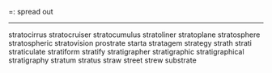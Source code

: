 =: spread out

---
stratocirrus
stratocruiser
stratocumulus
stratoliner
stratoplane
stratosphere
stratospheric
stratovision
prostrate
starta
stratagem
strategy
strath
strati
straticulate
stratiform
stratify
stratigrapher
stratigraphic
stratigraphical
stratigraphy
stratum
stratus
straw
street
strew
substrate
